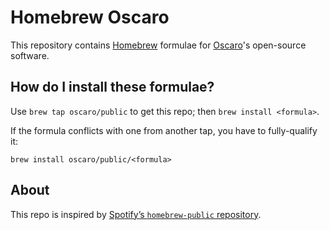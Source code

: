 # Homebrew Oscaro

This repository contains [Homebrew][] formulae for [Oscaro][]'s open-source
software.

[Homebrew]: https://brew.sh/
[Oscaro]: https://www.oscaro.com/


## How do I install these formulae?

Use `brew tap oscaro/public` to get this repo; then `brew install <formula>`.

If the formula conflicts with one from another tap, you have to fully-qualify it:

    brew install oscaro/public/<formula>


## About

This repo is inspired by [Spotify’s `homebrew-public` repository][spotify].

[spotify]: https://github.com/spotify/homebrew-public

